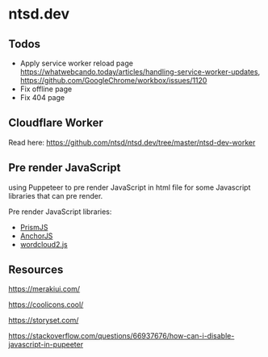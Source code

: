 # ntsd.dev

## Todos

- Apply service worker reload page <https://whatwebcando.today/articles/handling-service-worker-updates>, <https://github.com/GoogleChrome/workbox/issues/1120>
- Fix offline page
- Fix 404 page

## Cloudflare Worker

Read here: <https://github.com/ntsd/ntsd.dev/tree/master/ntsd-dev-worker>

## Pre render JavaScript

using Puppeteer to pre render JavaScript in html file for some Javascript libraries that can pre render.

Pre render JavaScript libraries:

- [PrismJS](https://github.com/PrismJS/prism)
- [AnchorJS](https://github.com/bryanbraun/anchorjs)
- [wordcloud2.js](https://github.com/timdream/wordcloud2.js/)

## Resources

<https://merakiui.com/>

<https://coolicons.cool/>

<https://storyset.com/>

<https://stackoverflow.com/questions/66937676/how-can-i-disable-javascript-in-pupeeter>
